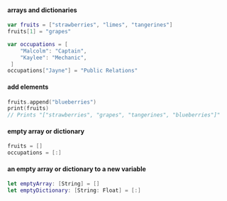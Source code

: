 #### arrays and dictionaries

```swift
var fruits = ["strawberries", "limes", "tangerines"]
fruits[1] = "grapes"

var occupations = [
    "Malcolm": "Captain",
    "Kaylee": "Mechanic",
 ]
occupations["Jayne"] = "Public Relations"

```


#### add elements
```swift
fruits.append("blueberries")
print(fruits)
// Prints "["strawberries", "grapes", "tangerines", "blueberries"]"
```

####  empty array or dictionary
```swift
fruits = []
occupations = [:]
```

#### an empty array or dictionary to a new variable
```swift
let emptyArray: [String] = []
let emptyDictionary: [String: Float] = [:]

```